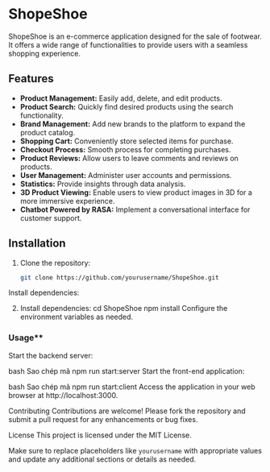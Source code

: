 # ShopeShoe

ShopeShoe is an e-commerce application designed for the sale of footwear. It offers a wide range of functionalities to provide users with a seamless shopping experience.

## Features

- **Product Management:** Easily add, delete, and edit products.
- **Product Search:** Quickly find desired products using the search functionality.
- **Brand Management:** Add new brands to the platform to expand the product catalog.
- **Shopping Cart:** Conveniently store selected items for purchase.
- **Checkout Process:** Smooth process for completing purchases.
- **Product Reviews:** Allow users to leave comments and reviews on products.
- **User Management:** Administer user accounts and permissions.
- **Statistics:** Provide insights through data analysis.
- **3D Product Viewing:** Enable users to view product images in 3D for a more immersive experience.
- **Chatbot Powered by RASA:** Implement a conversational interface for customer support.

## Installation

1. Clone the repository:
   ```bash
   git clone https://github.com/yourusername/ShopeShoe.git
  Install dependencies:

2. Install dependencies:
  cd ShopeShoe
  npm install
  Configure the environment variables as needed.

### Usage**
Start the backend server:

bash
Sao chép mã
npm run start:server
Start the front-end application:

bash
Sao chép mã
npm run start:client
Access the application in your web browser at http://localhost:3000.

Contributing
Contributions are welcome! Please fork the repository and submit a pull request for any enhancements or bug fixes.

License
This project is licensed under the MIT License.

Make sure to replace placeholders like `yourusername` with appropriate values and update any additional sections or details as needed.






